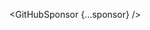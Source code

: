 <script lang="ts">
  import { GitHubSponsor } from 'svelte-shields'
  import type { GitHubSponsorPropsType } from 'svelte-shields';
  
  const sponsor: GitHubSponsorPropsType = {
    user: 'shinokada',
  }
</script>

<GitHubSponsor {...sponsor} />